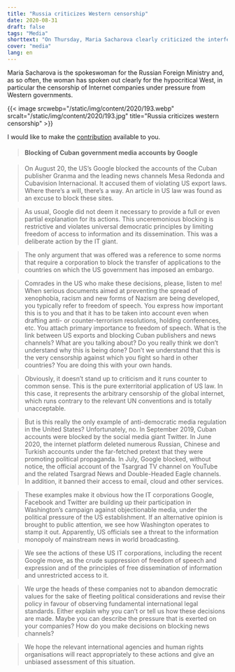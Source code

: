 ```yaml
---
title: "Russia criticizes Western censorship"
date: 2020-08-31
draft: false
tags: "Media"
shorttext: "On Thursday, Maria Sacharova clearly criticized the interference by western corporations on free opinion."
cover: "media"
lang: en
---
```


Maria Sacharova is the spokeswoman for the Russian Foreign Ministry and, as so often, the woman has spoken out clearly for the hypocritical West, in particular the censorship of Internet companies under pressure from Western governments.

{{< image srcwebp="/static/img/content/2020/193.webp" srcalt="/static/img/content/2020/193.jpg" title="Russia criticizes western censorship" >}}

I would like to make the [contribution](https://www.mid.ru/ru/foreign_policy/news/-/asset_publisher/cKNonkJE02Bw/content/id/4302496#10 "Брифинг официального представителя МИД России М.В.Захаровой, Москва, 27 августа 2020 года") available to you.

> #### Blocking of Cuban government media accounts by Google

> On August 20, the US’s Google blocked the accounts of the Cuban publisher Granma and the leading news channels Mesa Redonda and Cubavision Internacional. It accused them of violating US export laws. Where there’s a will, there’s a way. An article in US law was found as an excuse to block these sites.

> As usual, Google did not deem it necessary to provide a full or even partial explanation for its actions. This unceremonious blocking is restrictive and violates universal democratic principles by limiting freedom of access to information and its dissemination. This was a deliberate action by the IT giant.

> The only argument that was offered was a reference to some norms that require a corporation to block the transfer of applications to the countries on which the US government has imposed an embargo.

> Comrades in the US who make these decisions, please, listen to me! When serious documents aimed at preventing the spread of xenophobia, racism and new forms of Nazism are being developed, you typically refer to freedom of speech. You express how important this is to you and that it has to be taken into account even when drafting anti- or counter-terrorism resolutions, holding conferences, etc. You attach primary importance to freedom of speech. What is the link between US exports and blocking Cuban publishers and news channels? What are you talking about? Do you really think we don’t understand why this is being done? Don’t we understand that this is the very censorship against which you fight so hard in other countries? You are doing this with your own hands.

> Obviously, it doesn’t stand up to criticism and it runs counter to common sense. This is the pure exterritorial application of US law. In this case, it represents the arbitrary censorship of the global internet, which runs contrary to the relevant UN conventions and is totally unacceptable.

> But is this really the only example of anti-democratic media regulation in the United States? Unfortunately, no. In September 2019, Cuban accounts were blocked by the social media giant Twitter. In June 2020, the internet platform deleted numerous Russian, Chinese and Turkish accounts under the far-fetched pretext that they were promoting political propaganda. In July, Google blocked, without notice, the official account of the Tsargrad TV channel on YouTube and the related Tsargrad News and Double-Headed Eagle channels. In addition, it banned their access to email, cloud and other services.

> These examples make it obvious how the IT corporations Google, Facebook and Twitter are building up their participation in Washington’s campaign against objectionable media, under the political pressure of the US establishment. If an alternative opinion is brought to public attention, we see how Washington operates to stamp it out. Apparently, US officials see a threat to the information monopoly of mainstream news in world broadcasting.  

> We see the actions of these US IT corporations, including the recent Google move, as the crude suppression of freedom of speech and expression and of the principles of free dissemination of information and unrestricted access to it.

> We urge the heads of these companies not to abandon democratic values for the sake of fleeting political considerations and revise their policy in favour of observing fundamental international legal standards. Either explain why you can’t or tell us how these decisions are made. Maybe you can describe the pressure that is exerted on your companies? How do you make decisions on blocking news channels?

> We hope the relevant international agencies and human rights organisations will react appropriately to these actions and give an unbiased assessment of this situation.
